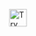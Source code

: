 <a href="https://idx.google.com/new?template=https://github.com/farieas/ionic-temp">
  <img height="32" alt="Try in IDX" src="https://cdn.idx.dev/btn/try_dark_32.svg">
</a>
